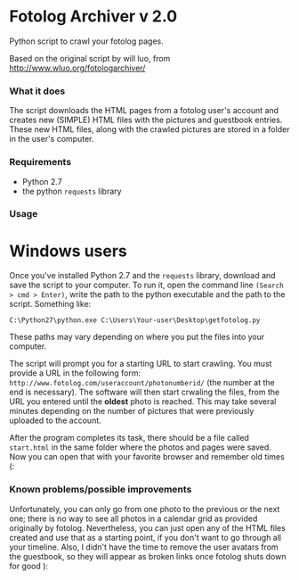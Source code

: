 # Fotolog Archiver v 2.0


Python script to crawl your fotolog pages.

Based on the original script by will luo, from http://www.wluo.org/fotologarchiver/

### What it does


The script downloads the HTML pages from a fotolog user's account and creates new (SIMPLE) HTML files with the pictures and guestbook entries. These new HTML files, along with the crawled pictures are stored in a folder in the user's computer.

### Requirements


* Python 2.7
* the python `requests` library

### Usage

# Windows users
Once you've installed Python 2.7 and the `requests` library, download and save the script to your computer. To run it, open the command line `(Search > cmd > Enter)`, write the path to the python executable and the path to the script. Something like:

`C:\Python27\python.exe C:\Users\Your-user\Desktop\getfotolog.py`

These paths may vary depending on where you put the files into your computer.

The script will prompt you for a starting URL to start crawling. You must provide a URL in the following form: `http://www.fotolog.com/useraccount/photonumberid/` (the number at the end is necessary). The software will then start crwaling the files, from the URL you entered until the **oldest** photo is reached. This may take several minutes depending on the number of pictures that were previously uploaded to the account.

After the program completes its task, there should be a file called `start.html` in the same folder where the photos and pages were saved. Now you can open that with your favorite browser and remember old times (:

### Known problems/possible improvements

Unfortunately, you can only go from one photo to the previous or the next one; there is no way to see all photos in a calendar grid as provided originally by fotolog. Nevertheless, you can just open any of the HTML files created and use that as a starting point, if you don't want to go through all your timeline.
Also, I didn't have the time to remove the user avatars from the guestbook, so they will appear as broken links once fotolog shuts down for good ):